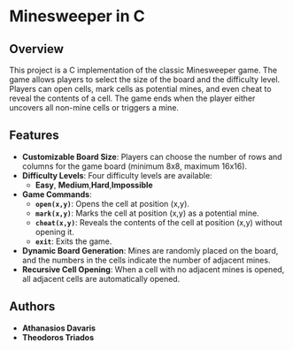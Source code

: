 # Minesweeper in C

## Overview

This project is a C implementation of the classic Minesweeper game. The game allows players to select the size of the board and the difficulty level. Players can open cells, mark cells as potential mines, and even cheat to reveal the contents of a cell. The game ends when the player either uncovers all non-mine cells or triggers a mine.

## Features

- **Customizable Board Size**: Players can choose the number of rows and columns for the game board (minimum 8x8, maximum 16x16).
- **Difficulty Levels**: Four difficulty levels are available:
  - **Easy**, **Medium**,**Hard**,**Impossible**
- **Game Commands**:
  - **`open(x,y)`**: Opens the cell at position (x,y).
  - **`mark(x,y)`**: Marks the cell at position (x,y) as a potential mine.
  - **`cheat(x,y)`**: Reveals the contents of the cell at position (x,y) without opening it.
  - **`exit`**: Exits the game.
- **Dynamic Board Generation**: Mines are randomly placed on the board, and the numbers in the cells indicate the number of adjacent mines.
- **Recursive Cell Opening**: When a cell with no adjacent mines is opened, all adjacent cells are automatically opened.

## Authors

- **Athanasios Davaris**
- **Theodoros Triados**
